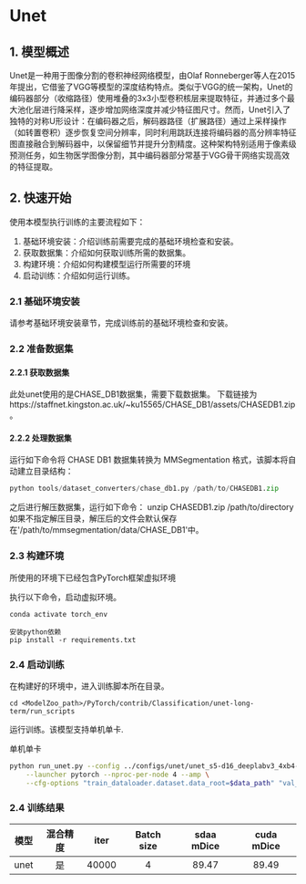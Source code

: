 # Unet
## 1. 模型概述
Unet是一种用于图像分割的卷积神经网络模型，由Olaf Ronneberger等人在2015年提出，它借鉴了VGG等模型的深度结构特点。类似于VGG的统一架构，Unet的编码器部分（收缩路径）使用堆叠的3x3小型卷积核层来提取特征，并通过多个最大池化层进行降采样，逐步增加网络深度并减少特征图尺寸。然而，Unet引入了独特的对称U形设计：在编码器之后，解码器路径（扩展路径）通过上采样操作（如转置卷积）逐步恢复空间分辨率，同时利用跳跃连接将编码器的高分辨率特征图直接融合到解码器中，以保留细节并提升分割精度。这种架构特别适用于像素级预测任务，如生物医学图像分割，其中编码器部分常基于VGG骨干网络实现高效的特征提取。


## 2. 快速开始
使用本模型执行训练的主要流程如下：
1. 基础环境安装：介绍训练前需要完成的基础环境检查和安装。
2. 获取数据集：介绍如何获取训练所需的数据集。
3. 构建环境：介绍如何构建模型运行所需要的环境
4. 启动训练：介绍如何运行训练。


### 2.1  基础环境安装
请参考基础环境安装章节，完成训练前的基础环境检查和安装。


### 2.2 准备数据集
#### 2.2.1 获取数据集
此处unet使用的是CHASE_DB1数据集，需要下载数据集。
下载链接为https://staffnet.kingston.ac.uk/~ku15565/CHASE_DB1/assets/CHASEDB1.zip。

#### 2.2.2 处理数据集
运行如下命令将 CHASE DB1 数据集转换为 MMSegmentation 格式，该脚本将自动建立目录结构：
```python
python tools/dataset_converters/chase_db1.py /path/to/CHASEDB1.zip
```
之后进行解压数据集，运行如下命令：
unzip CHASEDB1.zip /path/to/directory
如果不指定解压目录，解压后的文件会默认保存在'/path/to/mmsegmentation/data/CHASE_DB1'中。

### 2.3 构建环境
所使用的环境下已经包含PyTorch框架虚拟环境

执行以下命令，启动虚拟环境。
```
conda activate torch_env
```
```
安装python依赖
pip install -r requirements.txt
```

### 2.4 启动训练
在构建好的环境中，进入训练脚本所在目录。
```
cd <ModelZoo_path>/PyTorch/contrib/Classification/unet-long-term/run_scripts
```
运行训练。该模型支持单机单卡.

单机单卡
```bash
python run_unet.py --config ../configs/unet/unet_s5-d16_deeplabv3_4xb4-40k_chase-db1-128x128.py \
    --launcher pytorch --nproc-per-node 4 --amp \
    --cfg-options "train_dataloader.dataset.data_root=$data_path" "val_dataloader.dataset.data_root=$data_path" 2>&1 | tee sdaa.log
```

### 2.4 训练结果
|模型         |混合精度  |iter  |Batch size |sdaa mDice    |cuda mDice |
|:----------:|:--------:|:-----:|:---------:|:------------:|:---------:|
|unet|是        |40000      |4          |89.47         |89.49      |